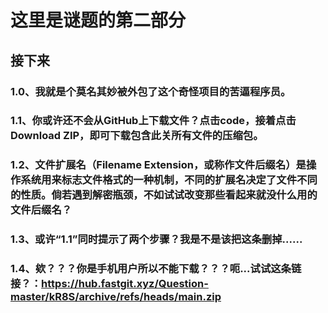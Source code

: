 # 这里是谜题的第二部分  
## 接下来  
### 1.0、我就是个莫名其妙被外包了这个奇怪项目的苦逼程序员。
### 1.1、你或许还不会从GitHub上下载文件？点击code，接着点击Download ZIP，即可下载包含此关所有文件的压缩包。  
### 1.2、文件扩展名（Filename Extension，或称作文件后缀名）是操作系统用来标志文件格式的一种机制，不同的扩展名决定了文件不同的性质。倘若遇到解密瓶颈，不如试试改变那些看起来就没什么用的文件后缀名？  
### 1.3、或许“1.1”同时提示了两个步骤？我是不是该把这条删掉......
### 1.4、欸？？？你是手机用户所以不能下载？？？呃...试试这条链接？：https://hub.fastgit.xyz/Question-master/kR8S/archive/refs/heads/main.zip
